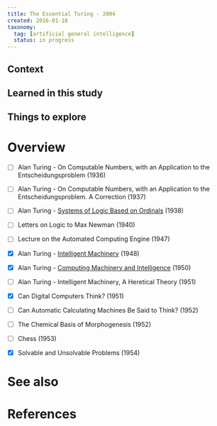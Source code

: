 ```yaml
---
title: The Essential Turing - 2004
created: 2016-01-18
taxonomy:
  tag: [artificial general intelligence]
  status: in progress
---
```


## Context

## Learned in this study

## Things to explore

# Overview

- [ ] Alan Turing - On Computable Numbers, with an Application to the Entscheidungsproblem (1936)
- [ ] Alan Turing - On Computable Numbers, with an Application to the Entscheidungsproblem. A Correction (1937)
- [ ] Alan Turing - [Systems of Logic Based on Ordinals](../../papers/alan-turing-systems-of-logic-based-on-ordinals/article.md) (1938)
- [ ] Letters on Logic to Max Newman (1940)

- [ ] Lecture on the Automated Computing Engine (1947)
- [x] Alan Turing - [Intelligent Machinery](../../papers/alan-turing-intelligent-machinery/article.md) (1948)
- [x] Alan Turing - [Computing Machinery and Intelligence](../../papers/alan-turing-computing-machinery-and-intelligence/article.md) (1950)
- [ ] Alan Turing - Intelligent Machinery, A Heretical Theory (1951)
- [x] Can Digital Computers Think? (1951)
- [ ] Can Automatic Calculating Machines Be Said to Think? (1952)

- [ ] The Chemical Basis of Morphogenesis (1952)
- [ ] Chess (1953)
- [x] Solvable and Unsolvable Problems (1954)

# See also

# References
